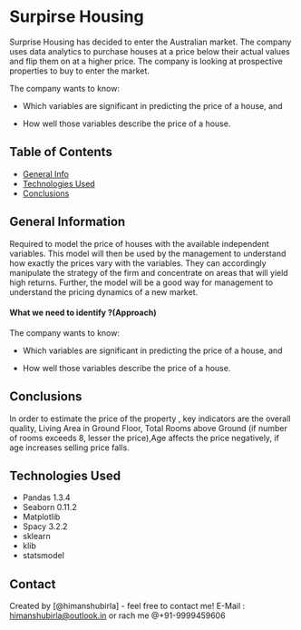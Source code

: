 # Surpirse Housing
Surprise Housing has decided to enter the Australian market. The company uses data analytics to purchase houses at a price below their actual values and flip them on at a higher price. The company is looking at prospective properties to buy to enter the market. 

The company wants to know:

  - Which variables are significant in predicting the price of a house, and

  - How well those variables describe the price of a house.


## Table of Contents
* [General Info](#general-information)
* [Technologies Used](#technologies-used)
* [Conclusions](#conclusions)


## General Information

Required to model the price of houses with the available independent variables. This model will then be used by the management to understand how exactly the prices vary with the variables. They can accordingly manipulate the strategy of the firm and concentrate on areas that will yield high returns. Further, the model will be a good way for management to understand the pricing dynamics of a new market.

#### What we need to identify ?(Approach)


The company wants to know:

  - Which variables are significant in predicting the price of a house, and

  - How well those variables describe the price of a house.
## Conclusions


In order to estimate the price of the property , key indicators are the overall quality, Living Area in Ground Floor, Total Rooms above Ground (if number of rooms exceeds 8, lesser the price),Age affects the price negatively, if age increases selling price falls.





## Technologies Used
- Pandas 1.3.4
- Seaborn 0.11.2
- Matplotlib
- Spacy 3.2.2
- sklearn
- klib
- statsmodel


## Contact
Created by [@himanshubirla] - feel free to contact me! E-Mail : himanshubirla@outlook.in or rach me @+91-9999459606

